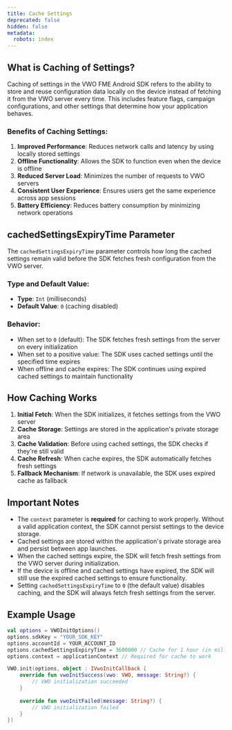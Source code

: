 ```yaml
---
title: Cache Settings
deprecated: false
hidden: false
metadata:
  robots: index
---
```

## What is Caching of Settings?

Caching of settings in the VWO FME Android SDK refers to the ability to store and reuse configuration data locally on the device instead of fetching it from the VWO server every time. This includes feature flags, campaign configurations, and other settings that determine how your application behaves.

### Benefits of Caching Settings:

1. **Improved Performance**: Reduces network calls and latency by using locally stored settings
2. **Offline Functionality**: Allows the SDK to function even when the device is offline
3. **Reduced Server Load**: Minimizes the number of requests to VWO servers
4. **Consistent User Experience**: Ensures users get the same experience across app sessions
5. **Battery Efficiency**: Reduces battery consumption by minimizing network operations

## cachedSettingsExpiryTime Parameter

The `cachedSettingsExpiryTime` parameter controls how long the cached settings remain valid before the SDK fetches fresh configuration from the VWO server.

### Type and Default Value:
- **Type**: `Int` (milliseconds)
- **Default Value**: `0` (caching disabled)

### Behavior:
- When set to `0` (default): The SDK fetches fresh settings from the server on every initialization
- When set to a positive value: The SDK uses cached settings until the specified time expires
- When offline and cache expires: The SDK continues using expired cached settings to maintain functionality

## How Caching Works

1. **Initial Fetch**: When the SDK initializes, it fetches settings from the VWO server
2. **Cache Storage**: Settings are stored in the application's private storage area
3. **Cache Validation**: Before using cached settings, the SDK checks if they're still valid
4. **Cache Refresh**: When cache expires, the SDK automatically fetches fresh settings
5. **Fallback Mechanism**: If network is unavailable, the SDK uses expired cache as fallback

## Important Notes

* The `context` parameter is **required** for caching to work properly. Without a valid application context, the SDK cannot persist settings to the device storage.
* Cached settings are stored within the application's private storage area and persist between app launches.
* When the cached settings expire, the SDK will fetch fresh settings from the VWO server during initialization.
* If the device is offline and cached settings have expired, the SDK will still use the expired cached settings to ensure functionality.
* Setting `cachedSettingsExpiryTime` to `0` (the default value) disables caching, and the SDK will always fetch fresh settings from the server.

## Example Usage

```kotlin
val options = VWOInitOptions()
options.sdkKey = "YOUR_SDK_KEY"
options.accountId = YOUR_ACCOUNT_ID
options.cachedSettingsExpiryTime = 3600000 // Cache for 1 hour (in milliseconds)
options.context = applicationContext // Required for cache to work

VWO.init(options, object : IVwoInitCallback {
    override fun vwoInitSuccess(vwo: VWO, message: String?) {
        // VWO initialization succeeded
    }
    
    override fun vwoInitFailed(message: String?) {
        // VWO initialization failed
    }
})
```
